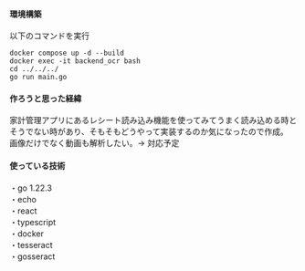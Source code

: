

#### 環境構築  
以下のコマンドを実行  
```
docker compose up -d --build
docker exec -it backend_ocr bash
cd ../../../
go run main.go
```
  
#### 作ろうと思った経緯  
家計管理アプリにあるレシート読み込み機能を使ってみてうまく読み込める時とそうでない時があり、そもそもどうやって実装するのか気になったので作成。  
画像だけでなく動画も解析したい。→ 対応予定  
  
#### 使っている技術  
・go 1.22.3  
・echo  
・react  
・typescript  
・docker  
・tesseract  
・gosseract
